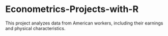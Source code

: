 # Econometrics-Projects-with-R
This project analyzes data from American workers, including their earnings and physical characteristics.

